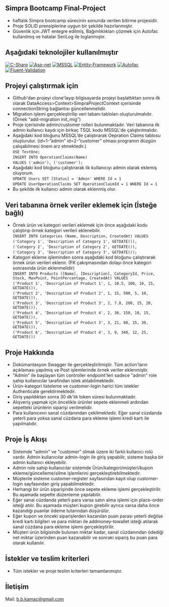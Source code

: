 Simpra Bootcamp Final-Project
----------
- haftalık Simpra bootcamp sürecinin sonunda verilen bitirme projesidir.
- Proje SOLID prensiplerine uygun bir şekilde hazırlanmıştır.
- Güvenlik için JWT entegre edilmiş, Bağımlıklıkları çözmek için Autofac kullanılmış ve hatalar SeriLog ile loglanmıştır.

Aşağıdaki teknolojiler kullanılmıştır
----------
[![C-Sharp](https://camo.githubusercontent.com/dd433625a6e00049c26f08143705ff9e32d5da44f503f1be133664b11e37e34b/68747470733a2f2f696d672e736869656c64732e696f2f62616467652f432532332d3233393132303f7374796c653d666f722d7468652d6261646765266c6f676f3d632d7368617270266c6f676f436f6c6f723d7768697465)](https://docs.microsoft.com/en-us/dotnet/csharp/) [![Asp-net](https://camo.githubusercontent.com/d2eedef86b5c7700ce36b271700d22a225ed80deb882f1bc627b0b1d3543dd3f/68747470733a2f2f696d672e736869656c64732e696f2f62616467652f4153502e4e45542d3543324439313f7374796c653d666f722d7468652d6261646765266c6f676f3d2e6e6574266c6f676f436f6c6f723d7768697465)](https://dotnet.microsoft.com/apps/aspnet) [![MSSQL](https://camo.githubusercontent.com/4c4e18333e9f48e9f6f4190e08dee3957c75b531a2bb78e9bfe33cbdcf99cdd4/68747470733a2f2f696d672e736869656c64732e696f2f62616467652f4d5353514c2d3030343838303f7374796c653d666f722d7468652d6261646765266c6f676f3d6d6963726f736f66742d73716c2d736572766572266c6f676f436f6c6f723d7768697465)](https://www.microsoft.com/en-us/sql-server/sql-server-2019?rtc=2) [![Entity-Framework](https://camo.githubusercontent.com/1d5fe1015065a89592443eb419d5974655ffbe17c2d9a1e51c73bd0ad9a357ba/68747470733a2f2f696d672e736869656c64732e696f2f62616467652f456e746974792532304672616d65776f726b2d3030343838303f7374796c653d666f722d7468652d6261646765266c6f676f3d6e75676574266c6f676f436f6c6f723d7768697465)](https://docs.microsoft.com/en-us/ef/) [![Autofac](https://camo.githubusercontent.com/660a4e0e53571f8f593a56df74573cb8f09777268a87305057363a9b38a3dd59/68747470733a2f2f696d672e736869656c64732e696f2f62616467652f4175746f6661632d3030343838303f7374796c653d666f722d7468652d6261646765266c6f676f3d6e75676574266c6f676f436f6c6f723d7768697465)](https://autofac.org/) [![Fluent-Validation](https://camo.githubusercontent.com/6deba73d71845daec484b10b754dc0c648cdd13fb24480c38e52becf608f215f/68747470733a2f2f696d672e736869656c64732e696f2f62616467652f466c75656e7425323056616c69646174696f6e2d3030343838303f7374796c653d666f722d7468652d6261646765266c6f676f3d6e75676574266c6f676f436f6c6f723d7768697465)](https://fluentvalidation.net/)

Projeyi çalıştırmak için
----------
- Github'dan projeyi clone'layıp bilgisayarda projeyi başlattıktan sonra ilk olarak DataAccess>Context>SimpraProjectContext içerisinde connectionString bağlantısı güncellenmelidir.
- Migration işlemi gerçekleştirilip veri tabanı tabloları oluşturulmalıdır. (Örnek "add-migration init_mig")
- Proje içerisinde admin/customer rolleri bulunmaktadır. Veri tabanına ilk admin kullanıcı kaydı için birkaç TSQL kodu MSSQL'de çalıştırılmalıdır.
- Aşağıdaki kod bloğunu MSSQL’de çalıştırarak Oepration Claims tablosu oluşturulur. (id=1-”admin” id=2-”customer” olması programın düzgün çalışabilmesi önem arz etmektedir.)  
`USE TestOne;`  
`INSERT INTO OperationClaims(Name)`  
`VALUES ('admin'), ('customer');`  
- Aşağıdaki kod bloğunu çalıştırarak ilk kullanıcıyı admin olarak eklemiş oluyorum.  
  `UPDATE Users SET [Status] = 'Admin' WHERE Id = 1`  
  `UPDATE UserOperationClaims SET OperationClaimId = 1 WHERE Id = 1`  
- Bu şekilde ilk kullanıcı admin olarak eklenmiş olur.

Veri tabanına örnek veriler eklemek için (İsteğe bağlı)
----------
- Örnek ürün ve kategori verileri eklemek için önce aşağıdaki kodu çalıştırıp örnek kategori verileri eklenebilir.  
`INSERT INTO Categories (Name, Description, CreatedAt) VALUES`  
`('Category 1', 'Description of Category 1', GETDATE()),`  
`('Category 2', 'Description of Category 2', GETDATE()),`  
`('Category 3', 'Description of Category 3', GETDATE());`  
- Kategori ekleme işleminden sonra aşağıdaki kod bloğunu çalıştırarak örnek ürün verileri eklenir. (FK çakışmasından dolayı önce kategori sonrasında ürün eklenmelidir)  
`INSERT INTO Products ([Name], [Description], CategoryId, Price, Stock, MaxPoint, PointPercentage, CreatedAt) VALUES`  
  `('Product 1', 'Description of Product 1', 1, 10.5, 100, 10, 15, GETDATE()),`  
  `('Product 2', 'Description of Product 2', 1, 15, 500, 5, 10, GETDATE()),`  
  `('Product 3', 'Description of Product 3', 2, 7.8, 200, 15, 20, GETDATE()),`  
  `('Product 4', 'Description of Product 4', 2, 30, 150, 10, 15, GETDATE()),`  
  `('Product 5', 'Description of Product 3', 3, 21, 80, 15, 30, GETDATE()),`  
  `('Product 6', 'Description of Product 4', 3, 9, 340, 12, 25, GETDATE())`  

Proje Hakkında
----------
- Dokümantasyon Swagger ile gerçekleştirilmiştir. Tüm action'ların açıklaması yapılmış ve Post işlemlerinde örnek veriler eklenmiştir.
- "Admin" ile başlayan tüm controller endpoint'leri sadece "admin" role sahip kullanıcılar tarafından istek atılabilmektedir.
- Ürün-kategori listeleme ve customer-login harici tüm istekler Authenticate gerektirmektedir. 
- Giriş yapıldıktan sonra 30 dk'lık token süresi bulunmaktadır.
- Alışveriş yapmak için öncelikle ürünler sepete eklenmeli ardından sepetteki ürünlerin siparişi verilmelidir.
- Para kullanıcının sanal cüzdanından çekilmektedir. Eğer sanal cüzdanda yeterli para yoksa sanal cüzdana para ekleme işlemi kredi kartı ile yapılmalıdır.

Proje İş Akışı
----------
- Sistemde "admin" ve "customer" olmak üzere iki farklı kullanıcı rolü vardır. Admin kullanıcılar admin-login ile giriş yapabilir, sisteme başka bir admin kullanıcı ekleyebilir.
- Admin role sahip kullanıcılar sistemde Ürün/kategori/müşteri/kupon ekleme/güncelleme/silme işlemlerini gerçekleştirebilmektedir.
- Müşterile sisteme customer-register sayfasından kayıt olup customer-login sayfasından giriş yapabilmektedir.
- Herhangi bir ürün siparişinde önce sepete ekleme işlemi gerçekleştirilir. Bu aşamada sepette düzenleme yapılabilir.
- Eğer sanal cüzdanda yeterli para varsa satın alma işlemi için place-order isteği atılır. Bu aşamada müşteri kupon girebilir ayrıca varsa daha önce kazandığı puanlar ödeme tutarından düşürülür.
- Eğer kupon ve önceki siparişlerden kazanılan puan parası yeterli değilse kredi kartı bilgileri ve para miktarı ile addmoney-towallet isteği atılarak sanal cüzdana para ekleme işlemi gerçekleştirilir.
- Müşteri ürün bilgisinde bulunan miktar kadar, sanal cüzdanından ödediği net miktar üzerinden puan kazanabilir ve sonraki sipariş bu puan para olarak kullanılır.

İstekler ve teslim kriterleri
----------
- Tüm istekler ve proje teslim kriterleri tamamlanmıştır.

İletişim
----------
Mail: b.b.kamac@gmail.com

